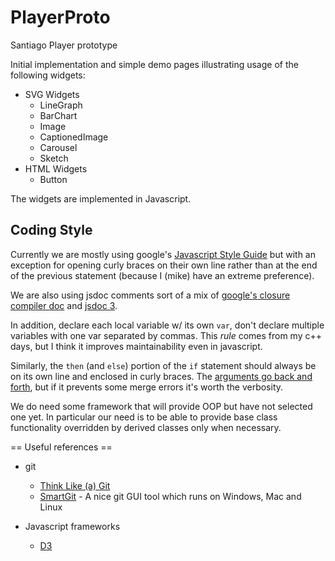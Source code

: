 PlayerProto
===========

Santiago Player prototype

Initial implementation and simple demo pages illustrating usage of the following widgets:

* SVG Widgets
  * LineGraph
  * BarChart
  * Image
  * CaptionedImage
  * Carousel
  * Sketch
* HTML Widgets
  * Button

The widgets are implemented in Javascript.

## Coding Style ##
Currently we are mostly using google's [Javascript Style Guide][styleguide]
but with an exception for opening curly braces on their own line rather than at the end
of the previous statement (because I (mike) have an extreme preference).

We are also using jsdoc comments sort of a mix of [google's closure compiler doc][goog-jsdoc] and [jsdoc 3][].

In addition, declare each local variable w/ its own `var`, don't declare multiple variables with one
var separated by commas. This *rule* comes from my c++ days, but I think it improves maintainability
even in javascript.

Similarly, the `then` (and `else`) portion of the `if` statement should always be on its own line
and enclosed in curly braces. The [arguments go back and forth][if-braces], but if it prevents
some merge errors it's worth the verbosity.

We do need some framework that will provide OOP but have not selected one yet. In particular our need is to be able to provide base class functionality overridden by derived classes only when necessary.

== Useful references ==

* git
  * [Think Like (a) Git](http://think-like-a-git.net/)
  * [SmartGit][] - A nice git GUI tool which runs on Windows, Mac and Linux

* Javascript frameworks
  * [D3][]  
  
[styleguide]: http://google-styleguide.googlecode.com/svn/trunk/javascriptguide.xml
[goog-jsdoc]: https://developers.google.com/closure/compiler/docs/js-for-compiler
[jsdoc 3]: http://usejsdoc.org/index.html
[if-braces]: http://programmers.stackexchange.com/questions/16528/single-statement-if-block-braces-or-no
[SmartGit]: http://www.syntevo.com/smartgithg/index.html
[D3]: https://github.com/mbostock/d3/wiki/API-Reference